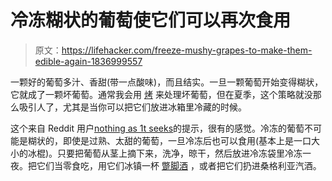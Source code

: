 # 冷冻糊状的葡萄使它们可以再次食用

> 原文：<https://lifehacker.com/freeze-mushy-grapes-to-make-them-edible-again-1836999557>

一颗好的葡萄多汁、香甜(带一点酸味)，而且结实。一旦一颗葡萄开始变得糊状，它就成了一颗坏葡萄。通常我会用 [烤](https://lifehacker.com/turn-overripe-grapes-into-a-fruit-spread-thats-perfect-1829438320) 来处理坏葡萄，但在夏季，这个策略就没那么吸引人了，尤其是当你可以把它们放进冰箱里冷藏的时候。





这个来自 Reddit 用户[nothing as 1t seeks](https://www.reddit.com/r/LifeProTips/comments/9jg3c3/lpt_when_your_grapes_start_to_go_mushy_throw_them/)的提示，很有的感觉。冷冻的葡萄不可能是糊状的，即使是过熟、太甜的葡萄，一旦冷冻后也可以食用(基本上是一口大小的冰棍)。只要把葡萄从茎上摘下来，洗净，晾干，然后放进冷冻袋里冷冻一夜。把它们当零食吃，用它们冰镇一杯 [蹩脚酒](https://lifehacker.com/serve-cheap-white-wine-ice-cold-1819452353) ，或者把它们扔进桑格利亚汽酒。